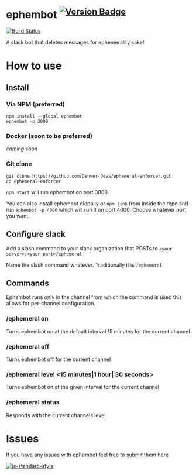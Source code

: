 # ephembot <sup>[![Version Badge](http://vb.teelaun.ch/LegitTalon/ephembot.svg)](https://npmjs.org/package/ephembot)</sup>

[![Build Status](https://drone.io/github.com/Denver-Devs/ephemeral-enforcer/status.png)](https://drone.io/github.com/Denver-Devs/ephemeral-enforcer/latest)

A slack bot that deletes messages for ephemerality sake!

# How to use

## Install

### Via NPM (preferred)
```shell
npm install --global ephembot
ephembot -p 3000
```

### Docker (soon to be preferred)

*coming soon*

### Git clone
```shell
git clone https://github.com/Denver-Devs/ephemeral-enforcer.git
cd ephemeral-enforcer
```

`npm start` will run ephembot on port 3000.

You can also install ephembot globally or `npm link` from inside the repo and 
run `ephembot -p 4000` which will run it on port 4000. Choose whatever port you
want.

## Configure slack

Add a slash command to your slack organization that POSTs to 
`<your server>:<your port>/ephemeral`

Name the slash command whatever. Traditionally it is `/ephemeral`

## Commands

Ephembot runs only in the channel from which the command is used this allows for
per-channel configuration.

### /ephemeral on

Turns ephembot on at the default interval 15 minutes for the current channel

### /ephemeral off

Turns ephembot off for the current channel

### /ephemeral level \<15 minutes|1 hour| 30 seconds\>

Turns ephembot on at the given interval for the current channel

### /ephemeral status

Responds with the current channels level

# Issues

If you have any issues with ephembot [feel free to submit them here][issues]

[![js-standard-style](https://raw.githubusercontent.com/feross/standard/master/badge.png)](https://github.com/feross/standard)

[issues]: https://github.com/Denver-Devs/ephemeral-enforcer/issues
